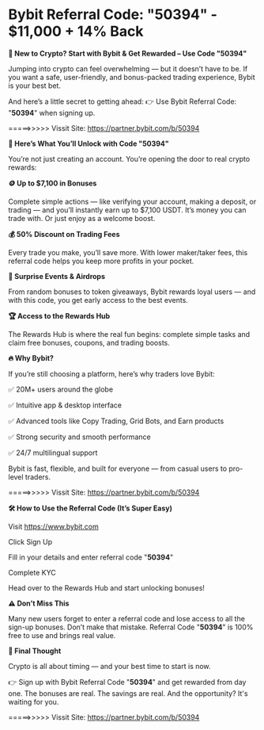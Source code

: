 # Bybit Referral Code: "50394" - $11,000 + 14% Back

**🌟 New to Crypto? Start with Bybit & Get Rewarded – Use Code "50394"**

Jumping into crypto can feel overwhelming — but it doesn’t have to be. If you want a safe, user-friendly, and bonus-packed trading experience, Bybit is your best bet.

And here’s a little secret to getting ahead:
👉 Use Bybit Referral Code: "**50394**" when signing up.

=====>>>>> Vissit Site: https://partner.bybit.com/b/50394

**🎉 Here’s What You’ll Unlock with Code "50394"**

You’re not just creating an account. You’re opening the door to real crypto rewards:

**🪙 Up to $7,100 in Bonuses**

Complete simple actions — like verifying your account, making a deposit, or trading — and you’ll instantly earn up to $7,100 USDT.
It’s money you can trade with. Or just enjoy as a welcome boost.

**💰 50% Discount on Trading Fees**

Every trade you make, you’ll save more. With lower maker/taker fees, this referral code helps you keep more profits in your pocket.

**🎁 Surprise Events & Airdrops**

From random bonuses to token giveaways, Bybit rewards loyal users — and with this code, you get early access to the best events.

**🏆 Access to the Rewards Hub**

The Rewards Hub is where the real fun begins: complete simple tasks and claim free bonuses, coupons, and trading boosts.

**🔥 Why Bybit?**

If you’re still choosing a platform, here’s why traders love Bybit:

✅ 20M+ users around the globe

✅ Intuitive app & desktop interface

✅ Advanced tools like Copy Trading, Grid Bots, and Earn products

✅ Strong security and smooth performance

✅ 24/7 multilingual support

Bybit is fast, flexible, and built for everyone — from casual users to pro-level traders.

=====>>>>> Vissit Site: https://partner.bybit.com/b/50394


**🛠️ How to Use the Referral Code (It’s Super Easy)**

Visit https://www.bybit.com

Click Sign Up

Fill in your details and enter referral code "**50394**"

Complete KYC

Head over to the Rewards Hub and start unlocking bonuses!

**⚠️ Don’t Miss This**

Many new users forget to enter a referral code and lose access to all the sign-up bonuses.
Don’t make that mistake. Referral Code "**50394**" is 100% free to use and brings real value.

**🎯 Final Thought**

Crypto is all about timing — and your best time to start is now.

👉 Sign up with Bybit Referral Code "**50394**" and get rewarded from day one.
The bonuses are real. The savings are real. And the opportunity? It's waiting for you.

=====>>>>> Vissit Site: https://partner.bybit.com/b/50394
